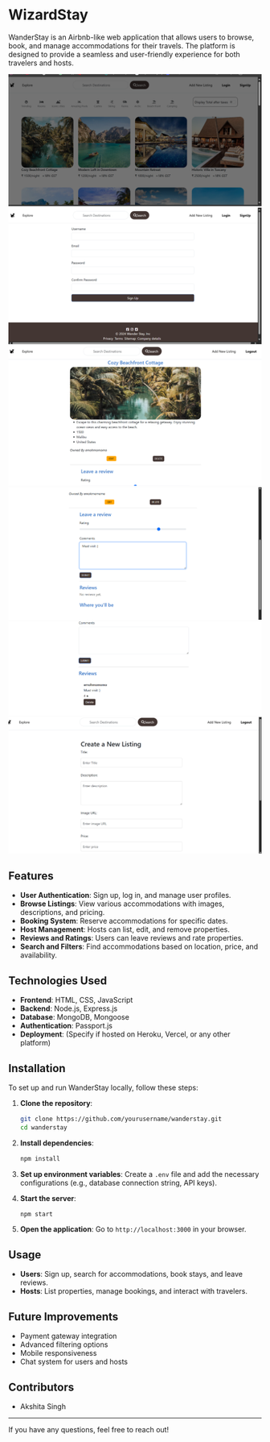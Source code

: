 # WizardStay

WanderStay is an Airbnb-like web application that allows users to browse, book, and manage accommodations for their travels. The platform is designed to provide a seamless and user-friendly experience for both travelers and hosts.

![image alt](https://github.com/akshita-singh-2808/wizardstay/blob/main/Screenshot%202025-03-31%20235243.png?raw=true)
![image alt](https://github.com/akshita-singh-2808/wizardstay/blob/main/Screenshot%202025-06-06%20225616.png)
![image alt](https://github.com/akshita-singh-2808/wizardstay/blob/main/Screenshot%202025-06-06%20225759.png)
![image alt](https://github.com/akshita-singh-2808/wizardstay/blob/main/Screenshot%202025-06-06%20225822.png)
![image alt](https://github.com/akshita-singh-2808/wizardstay/blob/main/Screenshot%202025-06-06%20225834.png)
![image alt](https://github.com/akshita-singh-2808/wizardstay/blob/main/Screenshot%202025-06-06%20230353.png)


## Features
- **User Authentication**: Sign up, log in, and manage user profiles.
- **Browse Listings**: View various accommodations with images, descriptions, and pricing.
- **Booking System**: Reserve accommodations for specific dates.
- **Host Management**: Hosts can list, edit, and remove properties.
- **Reviews and Ratings**: Users can leave reviews and rate properties.
- **Search and Filters**: Find accommodations based on location, price, and availability.

## Technologies Used
- **Frontend**: HTML, CSS, JavaScript
- **Backend**: Node.js, Express.js
- **Database**: MongoDB, Mongoose
- **Authentication**: Passport.js
- **Deployment**: (Specify if hosted on Heroku, Vercel, or any other platform)

## Installation
To set up and run WanderStay locally, follow these steps:

1. **Clone the repository**:
   ```bash
   git clone https://github.com/yourusername/wanderstay.git
   cd wanderstay
   ```

2. **Install dependencies**:
   ```bash
   npm install
   ```

3. **Set up environment variables**:
   Create a `.env` file and add the necessary configurations (e.g., database connection string, API keys).

4. **Start the server**:
   ```bash
   npm start
   ```

5. **Open the application**:
   Go to `http://localhost:3000` in your browser.

## Usage
- **Users**: Sign up, search for accommodations, book stays, and leave reviews.
- **Hosts**: List properties, manage bookings, and interact with travelers.

## Future Improvements
- Payment gateway integration
- Advanced filtering options
- Mobile responsiveness
- Chat system for users and hosts

## Contributors
- Akshita Singh

---
If you have any questions, feel free to reach out!

